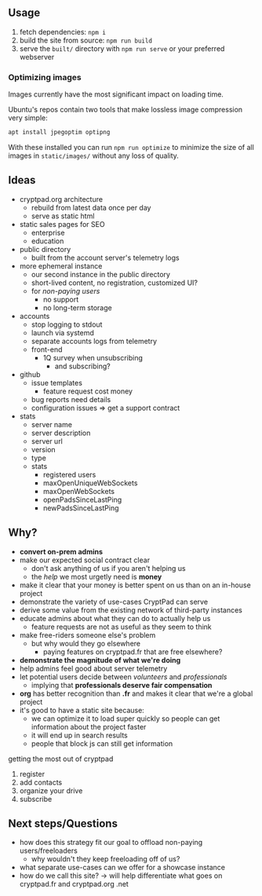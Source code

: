 ﻿## Usage

1. fetch dependencies: `npm i`
2. build the site from source: `npm run build`
3. serve the `built/` directory with `npm run serve` or your preferred webserver

### Optimizing images

Images currently have the most significant impact on loading time.

Ubuntu's repos contain two tools that make lossless image compression very simple:

```bash
apt install jpegoptim optipng
```

With these installed you can run `npm run optimize` to minimize the size of all images in `static/images/` without any loss of quality.

## Ideas

* cryptpad.org architecture
  * rebuild from latest data once per day
  * serve as static html
* static sales pages for SEO
  * enterprise
  * education
* public directory
  * built from the account server's telemetry logs
* more ephemeral instance
  * our second instance in the public directory
  * short-lived content, no registration, customized UI?
  * for _non-paying users_
    * no support
    * no long-term storage
* accounts
  * stop logging to stdout
  * launch via systemd
  * separate accounts logs from telemetry
  * front-end
    * 1Q survey when unsubscribing
      * and subscribing?
* github
  * issue templates
    * feature request cost money
  * bug reports need details
  * configuration issues => get a support contract
* stats
  * server name
  * server description
  * server url
  * version
  * type
  * stats
    * registered users
    * maxOpenUniqueWebSockets
    * maxOpenWebSockets
    * openPadsSinceLastPing
    * newPadsSinceLastPing

## Why?

* **convert on-prem admins**
* make our expected social contract clear
  * don't ask anything of us if you aren't helping us
  * the _help_ we most urgetly need is **money**
* make it clear that your money is better spent on us than on an in-house project
* demonstrate the variety of use-cases CryptPad can serve
* derive some value from the existing network of third-party instances
* educate admins about what they can do to actually help us
  * feature requests are not as useful as they seem to think
* make free-riders someone else's problem
  * but why would they go elsewhere
    * paying features on cryptpad.fr that are free elsewhere?
* **demonstrate the magnitude of what we're doing**
* help admins feel good about server telemetry
* let potential users decide between _volunteers_ and _professionals_
  * implying that **professionals deserve fair compensation**
* **org** has better recognition than **.fr** and makes it clear that we're a global project
* it's good to have a static site because:
  * we can optimize it to load super quickly so people can get information about the project faster
  * it will end up in search results
  * people that block js can still get information
  

getting the most out of cryptpad

1. register
2. add contacts
3. organize your drive
4. subscribe
  


## Next steps/Questions

* how does this strategy fit our goal to offload non-paying users/freeloaders
  * why wouldn't they keep freeloading off of us?
* what separate use-cases can we offer for a showcase instance
* how do we call this site? -> will help differentiate what goes on cryptpad.fr and cryptpad.org .net


